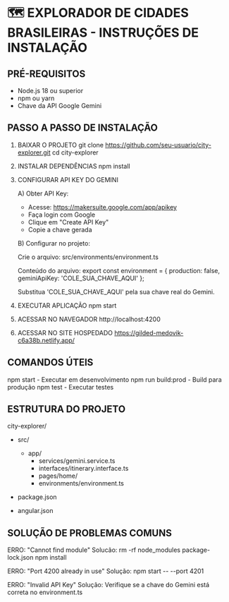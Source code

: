 # 🗺️ EXPLORADOR DE CIDADES BRASILEIRAS - INSTRUÇÕES DE INSTALAÇÃO

## PRÉ-REQUISITOS
- Node.js 18 ou superior
- npm ou yarn
- Chave da API Google Gemini

## PASSO A PASSO DE INSTALAÇÃO

1. BAIXAR O PROJETO
   git clone https://github.com/seu-usuario/city-explorer.git
   cd city-explorer

2. INSTALAR DEPENDÊNCIAS
   npm install

3. CONFIGURAR API KEY DO GEMINI

   A) Obter API Key:
   - Acesse: https://makersuite.google.com/app/apikey
   - Faça login com Google
   - Clique em "Create API Key"
   - Copie a chave gerada

   B) Configurar no projeto:

   Crie o arquivo: src/environments/environment.ts

   Conteúdo do arquivo:
   export const environment = {
     production: false,
     geminiApiKey: 'COLE_SUA_CHAVE_AQUI'
   };

   Substitua 'COLE_SUA_CHAVE_AQUI' pela sua chave real do Gemini.

4. EXECUTAR APLICAÇÃO
   npm start

5. ACESSAR NO NAVEGADOR
   http://localhost:4200

6. ACESSAR NO SITE HOSPEDADO
https://gilded-medovik-c6a38b.netlify.app/

## COMANDOS ÚTEIS

npm start          - Executar em desenvolvimento
npm run build:prod - Build para produção
npm test           - Executar testes

## ESTRUTURA DO PROJETO

city-explorer/
- src/
  - app/
      - services/gemini.service.ts
      - interfaces/itinerary.interface.ts
      - pages/home/
      - environments/environment.ts

- package.json
- angular.json

## SOLUÇÃO DE PROBLEMAS COMUNS

ERRO: "Cannot find module"
Solucão: 
  rm -rf node_modules package-lock.json
  npm install

ERRO: "Port 4200 already in use"
Solução:
  npm start -- --port 4201

ERRO: "Invalid API Key"
Solução:
  Verifique se a chave do Gemini está correta no environment.ts